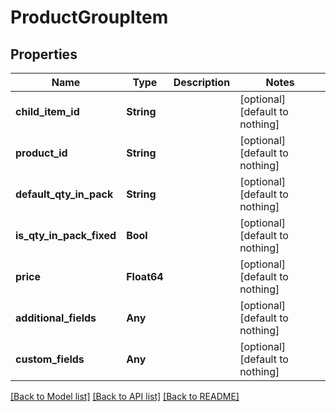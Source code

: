 # ProductGroupItem


## Properties
Name | Type | Description | Notes
------------ | ------------- | ------------- | -------------
**child_item_id** | **String** |  | [optional] [default to nothing]
**product_id** | **String** |  | [optional] [default to nothing]
**default_qty_in_pack** | **String** |  | [optional] [default to nothing]
**is_qty_in_pack_fixed** | **Bool** |  | [optional] [default to nothing]
**price** | **Float64** |  | [optional] [default to nothing]
**additional_fields** | **Any** |  | [optional] [default to nothing]
**custom_fields** | **Any** |  | [optional] [default to nothing]


[[Back to Model list]](../README.md#models) [[Back to API list]](../README.md#api-endpoints) [[Back to README]](../README.md)


